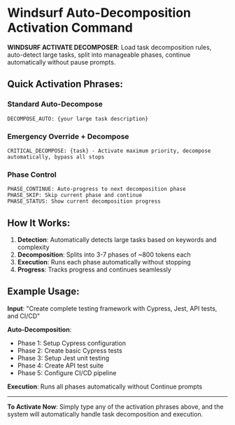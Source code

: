 # Windsurf Auto-Decomposition Activation Command

**WINDSURF ACTIVATE DECOMPOSER**: Load task decomposition rules, auto-detect large tasks, split into manageable phases, continue automatically without pause prompts.

## Quick Activation Phrases:

### Standard Auto-Decompose
```
DECOMPOSE_AUTO: {your large task description}
```

### Emergency Override + Decompose
```
CRITICAL_DECOMPOSE: {task} - Activate maximum priority, decompose automatically, bypass all stops
```

### Phase Control
```
PHASE_CONTINUE: Auto-progress to next decomposition phase
PHASE_SKIP: Skip current phase and continue
PHASE_STATUS: Show current decomposition progress
```

## How It Works:

1. **Detection**: Automatically detects large tasks based on keywords and complexity
2. **Decomposition**: Splits into 3-7 phases of ~800 tokens each
3. **Execution**: Runs each phase automatically without stopping
4. **Progress**: Tracks progress and continues seamlessly

## Example Usage:

**Input**: "Create complete testing framework with Cypress, Jest, API tests, and CI/CD"

**Auto-Decomposition**:
- Phase 1: Setup Cypress configuration
- Phase 2: Create basic Cypress tests  
- Phase 3: Setup Jest unit testing
- Phase 4: Create API test suite
- Phase 5: Configure CI/CD pipeline

**Execution**: Runs all phases automatically without Continue prompts

---

**To Activate Now**: Simply type any of the activation phrases above, and the system will automatically handle task decomposition and execution.
